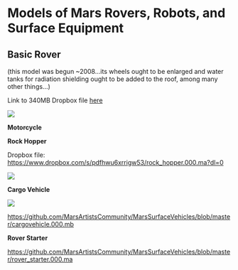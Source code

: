 # Models of Mars Rovers, Robots, and Surface Equipment


## Basic Rover 
(this model was begun ~2008...its wheels ought to be enlarged and water tanks for radiation shielding ought to be added to the roof, among many other things...)

Link to 340MB Dropbox file [here](https://www.dropbox.com/s/n7rq2ydwnekpczh/LER_underconstruction.000.mb?dl=0)

![](https://github.com/MarsArtistsCommunity/MarsSurfaceVehicles/blob/master/Screen%20Shot%202016-10-22%20at%204.56.40%20PM.png)



**Motorcycle**



**Rock Hopper**

Dropbox file: https://www.dropbox.com/s/pdfhwu6xrrigw53/rock_hopper.000.ma?dl=0

![](https://github.com/MarsArtistsCommunity/MarsSurfaceVehicles/blob/master/rock_hopper_workfile_011_wheels.jpg)



**Cargo Vehicle**

![](https://github.com/MarsArtistsCommunity/MarsSurfaceVehicles/blob/master/vehilce5_maya5.png)

https://github.com/MarsArtistsCommunity/MarsSurfaceVehicles/blob/master/cargovehicle.000.mb



**Rover Starter**

https://github.com/MarsArtistsCommunity/MarsSurfaceVehicles/blob/master/rover_starter.000.ma
